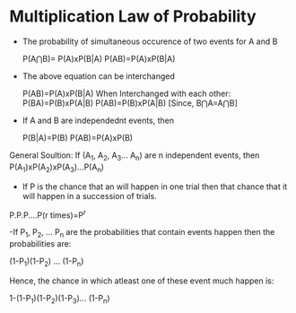 # Multiplication Law of Probability

- The probability of simultaneous occurence of two events for A and B

	P(A⋂B)= P(A)xP(B|A)
	P(AB)=P(A)xP(B|A)

- The above equation can be interchanged 

	P(AB)=P(A)xP(B|A)
	When Interchanged with each other:
	P(BA)=P(B)xP(A|B)
	P(AB)=P(B)xP(A|B) [Since, B⋂A=A⋂B]

- If A and B are independednt events, then 

	P(B|A)=P(B)
	P(AB)=P(A)xP(B)

General Soultion: If (A<sub>1</sub>, A<sub>2</sub>, A<sub>3</sub>... A<sub>n</sub>) are n independent events, then P(A<sub>1</sub>)xP(A<sub>2</sub>)xP(A<sub>3</sub>)...P(A<sub>n</sub>)

- If P is the chance that an will happen in one trial then that chance that it will happen in a succession of trials.

P.P.P....P(r times)=P<sup>r</sup>

-If P<sub>1</sub>, P<sub>2</sub>, ... P<sub>n</sub> are the probabilities that contain events happen then the probabilities are:

(1-P<sub>1</sub>)(1-P<sub>2</sub>) ... (1-P<sub>n</sub>)

Hence, the chance in which atleast one of these event much happen is:

1-(1-P<sub>1</sub>)(1-P<sub>2</sub>)(1-P<sub>3</sub>)... (1-P<sub>n</sub>)




